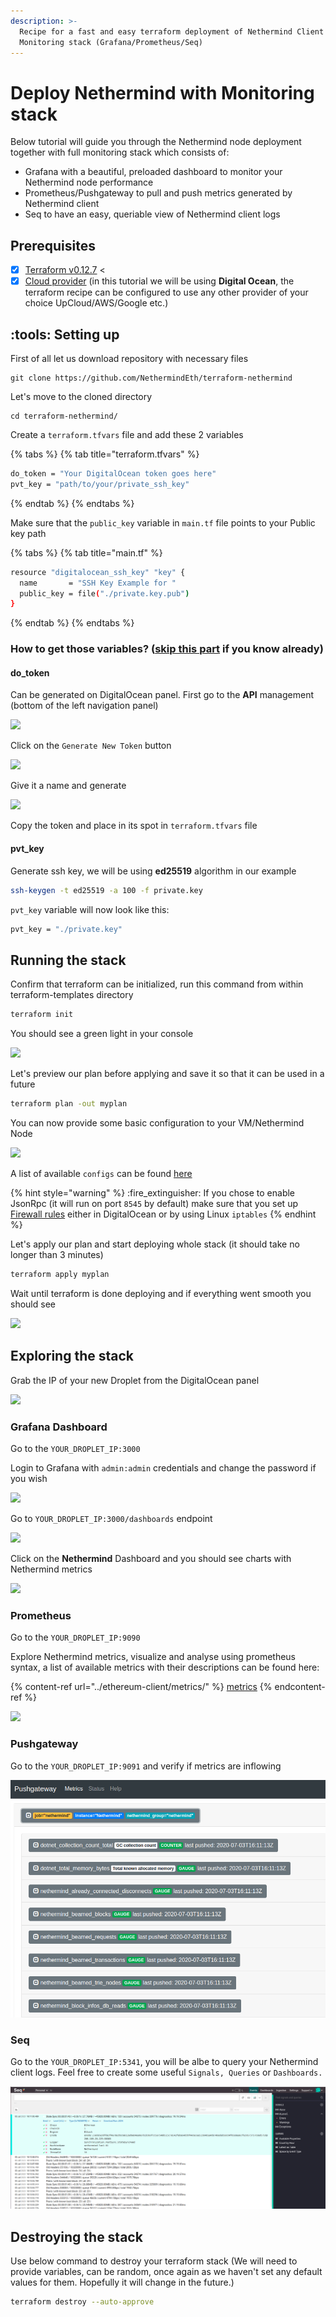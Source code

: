 ```yaml
---
description: >-
  Recipe for a fast and easy terraform deployment of Nethermind Client and
  Monitoring stack (Grafana/Prometheus/Seq)
---
```


# Deploy Nethermind with Monitoring stack

Below tutorial will guide you through the Nethermind node deployment together with full monitoring stack which consists of:

* Grafana with a beautiful, preloaded dashboard to monitor your Nethermind node performance
* Prometheus/Pushgateway to pull and push metrics generated by Nethermind client
* Seq to have an easy, queriable view of Nethermind client logs&#x20;

## Prerequisites

* [x] [Terraform v0.12.7](https://www.terraform.io/downloads.html) <&#x20;
* [x] [Cloud provider](broken-reference) (in this tutorial we will be using **Digital Ocean**, the terraform recipe can be configured to use any other provider of your choice UpCloud/AWS/Google etc.)

## :tools: Setting up

First of all let us download repository with necessary files

```
git clone https://github.com/NethermindEth/terraform-nethermind
```

Let's move to the cloned directory

```
cd terraform-nethermind/
```

Create a `terraform.tfvars` file and add these 2 variables

{% tabs %}
{% tab title="terraform.tfvars" %}
```bash
do_token = "Your DigitalOcean token goes here"
pvt_key = "path/to/your/private_ssh_key"
```
{% endtab %}
{% endtabs %}

Make sure that the `public_key` variable in `main.tf` file points to your Public key path

{% tabs %}
{% tab title="main.tf" %}
```bash
resource "digitalocean_ssh_key" "key" {
  name       = "SSH Key Example for "
  public_key = file("./private.key.pub")
}
```
{% endtab %}
{% endtabs %}

### How to get those variables? ([skip this part](deploy-nethermind-with-monitoring-stack.md#run-the-stack) if you know already)

#### do\_token

Can be generated on DigitalOcean panel. First go to the **API** management (bottom of the left navigation panel)

![](<../.gitbook/assets/image (43).png>)

Click on the `Generate New Token` button

![](<../.gitbook/assets/image (47).png>)

Give it a name and generate

![](<../.gitbook/assets/image (42).png>)

Copy the token and place in its spot in `terraform.tfvars` file

#### pvt\_key

Generate ssh key, we will be using **ed25519** algorithm in our example

```bash
ssh-keygen -t ed25519 -a 100 -f private.key
```

`pvt_key` variable will now look like this:

```bash
pvt_key = "./private.key"
```

## Running the stack

Confirm that terraform can be initialized, run this command from within terraform-templates directory

```bash
terraform init
```

You should see a green light in your console

![](<../.gitbook/assets/image (50).png>)

Let's preview our plan before applying and save it so that it can be used in a future

```bash
terraform plan -out myplan
```

You can now provide some basic configuration to your VM/Nethermind Node

![](<../.gitbook/assets/image (55).png>)

A list of available `configs` can be found [here](../ethereum-client/networks.md)

{% hint style="warning" %}
:fire\_extinguisher: If you chose to enable JsonRpc (it will run on port `8545` by default) make sure that you set up [Firewall rules](../first-steps-with-nethermind/firewall-configuration.md) either in DigitalOcean or by using Linux `iptables`
{% endhint %}

Let's apply our plan and start deploying whole stack (it should take no longer than 3 minutes)

```bash
terraform apply myplan
```

Wait until terraform is done deploying and if everything went smooth you should see

![](<../.gitbook/assets/image (54).png>)

## Exploring the stack

Grab the IP of your new Droplet from the DigitalOcean panel

![](<../.gitbook/assets/image (52).png>)

### Grafana Dashboard

Go to the `YOUR_DROPLET_IP:3000`

Login to Grafana with `admin:admin` credentials and change the password if you wish

![](<../.gitbook/assets/image (41).png>)

Go to `YOUR_DROPLET_IP:3000/dashboards` endpoint

![](<../.gitbook/assets/image (40).png>)

Click on the **Nethermind** Dashboard and you should see charts with Nethermind metrics

![](<../.gitbook/assets/image (48).png>)

### Prometheus

Go to the `YOUR_DROPLET_IP:9090`

Explore Nethermind metrics, visualize and analyse using prometheus syntax, a list of available metrics with their descriptions can be found here:

{% content-ref url="../ethereum-client/metrics/" %}
[metrics](../ethereum-client/metrics/)
{% endcontent-ref %}



![](<../.gitbook/assets/image (51).png>)

### Pushgateway

Go to the `YOUR_DROPLET_IP:9091` and verify if metrics are inflowing

![](<../.gitbook/assets/image (49) (2) (2) (2) (2) (2) (2) (1) (1) (1) (1) (1) (1) (1) (1) (1) (1) (2) (2).png>)

### Seq

Go to the `YOUR_DROPLET_IP:5341`, you will be albe to query your Nethermind client logs. Feel free to create some useful `Signals, Queries` or `Dashboards.`

![](<../.gitbook/assets/image (39) (2) (3) (3) (1) (1) (1) (1) (1) (1) (1) (1) (1) (2).png>)

## Destroying the stack

Use below command to destroy your terraform stack (We will need to provide variables, can be random, once again as we haven't set any default values for them. Hopefully it will change in the future.)

```bash
terraform destroy --auto-approve
```
